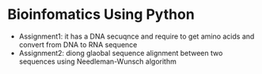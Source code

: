 # Bioinfomatics Using Python

- Assignment1: it has a DNA secuqnce and require to get amino acids and convert from DNA to RNA sequence
- Assignment2: diong glaobal sequence alignment between two sequences using Needleman-Wunsch algorithm
